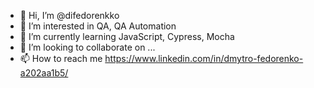 - 👋 Hi, I’m @difedorenkko
- 👀 I’m interested in QA, QA Automation 
- 🌱 I’m currently learning JavaScript, Cypress, Mocha  
- 💞️ I’m looking to collaborate on ...
- 📫 How to reach me https://www.linkedin.com/in/dmytro-fedorenko-a202aa1b5/

<!---
difedorenkko/difedorenkko is a ✨ special ✨ repository because its `README.md` (this file) appears on your GitHub profile.
You can click the Preview link to take a look at your changes.
--->

